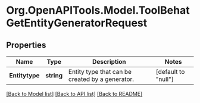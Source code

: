 # Org.OpenAPITools.Model.ToolBehatGetEntityGeneratorRequest

## Properties

Name | Type | Description | Notes
------------ | ------------- | ------------- | -------------
**Entitytype** | **string** | Entity type that can be created by a generator. | [default to "null"]

[[Back to Model list]](../README.md#documentation-for-models) [[Back to API list]](../README.md#documentation-for-api-endpoints) [[Back to README]](../README.md)

